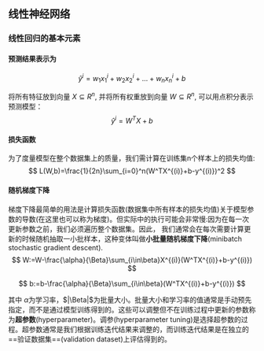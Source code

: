 ## 线性神经网络



### 线性回归的基本元素



#### 预测结果表示为

$$
\hat{y}^{i}=w_1x_1^{i}+w_2x_2^{i}+...+w_nx_n^{i}+b
$$

将所有特征放到向量 $X\subseteq R^n$, 并将所有权重放到向量 $W\subseteq R^n$, 可以用点积分表示预测模型：
$$
\hat{y}^i=W^TX+b
$$

#### 损失函数

为了度量模型在整个数据集上的质量，我们需计算在训练集n个样本上的损失均值:
$$
L(W,b)=\frac{1}{2n}\sum_{i=0}^n(W^TX^{(i)}+b-y^{(i)})^2
$$

#### 随机梯度下降

梯度下降最简单的用法是计算损失函数(数据集中所有样本的损失均值)关于模型参数的导数(在这里也可以称为梯度)。但实际中的执行可能会非常慢:因为在每一次更新参数之前，我们必须遍历整个数据集。因此， 我们通常会在每次需要计算更新的时候随机抽取一小批样本，这种变体叫做**小批量随机梯度下降**(minibatch stochastic gradient descent).
$$
W:=W-\frac{\alpha}{\Beta}\sum_{i\in\beta}X^{(i)}(W^TX^{(i)}+b-y^{(i)})
$$

$$
b:=b-\frac{\alpha}{\Beta}\sum_{i\in\beta}(W^TX^{(i)}+b-y^{(i)})
$$

其中 $\alpha$为学习率，$|\Beta|$为批量大小。批量大小和学习率的值通常是手动预先指定，而不是通过模型训练得到的。这些可以调整但不在训练过程中更新的参数称为**超参数**(hyperparameter)。调参(hyperparameter tuning)是选择超参数的过程。超参数通常是我们根据训练迭代结果来调整的，而训练迭代结果是在独立的==验证数据集==(validation dataset)上评估得到的。

